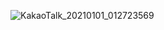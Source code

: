 ![KakaoTalk_20210101_012723569](https://user-images.githubusercontent.com/47745785/103418259-41da3680-4bd1-11eb-8754-f2b26fd24f3d.jpg)
